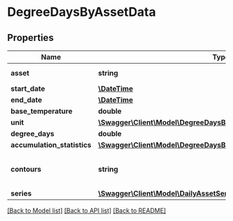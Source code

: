 # DegreeDaysByAssetData

## Properties
Name | Type | Description | Notes
------------ | ------------- | ------------- | -------------
**asset** | **string** | Link to asset info. | [optional] 
**start_date** | [**\DateTime**](Date.md) |  | [optional] 
**end_date** | [**\DateTime**](Date.md) |  | [optional] 
**base_temperature** | **double** |  | [optional] 
**unit** | [**\Swagger\Client\Model\DegreeDaysByLocationDataUnit**](DegreeDaysByLocationDataUnit.md) |  | [optional] 
**degree_days** | **double** |  | [optional] 
**accumulation_statistics** | [**\Swagger\Client\Model\DegreeDaysByAssetDataAccumulationStatistics**](DegreeDaysByAssetDataAccumulationStatistics.md) |  | [optional] 
**contours** | **string** | Link to contours for this query. | [optional] 
**series** | [**\Swagger\Client\Model\DailyAssetSeries[]**](DailyAssetSeries.md) |  | [optional] 

[[Back to Model list]](../README.md#documentation-for-models) [[Back to API list]](../README.md#documentation-for-api-endpoints) [[Back to README]](../README.md)


